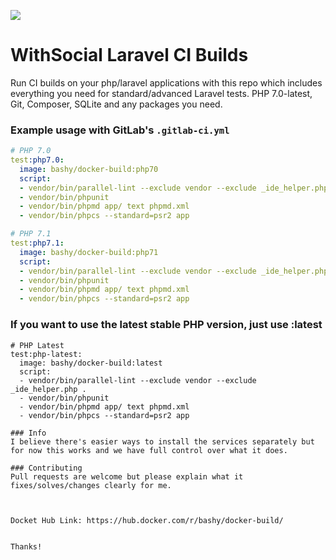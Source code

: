 ![](https://withsocial.com/assets/img/logo/withsocial.black.black.72ppi.png)

# WithSocial Laravel CI Builds

Run CI builds on your php/laravel applications with this repo which includes everything you need for standard/advanced Laravel tests. PHP 7.0-latest, Git, Composer, SQLite and any packages you need.

### Example usage with GitLab's `.gitlab-ci.yml`
```yml
# PHP 7.0
test:php7.0:
  image: bashy/docker-build:php70
  script:
  - vendor/bin/parallel-lint --exclude vendor --exclude _ide_helper.php .
  - vendor/bin/phpunit
  - vendor/bin/phpmd app/ text phpmd.xml
  - vendor/bin/phpcs --standard=psr2 app

# PHP 7.1
test:php7.1:
  image: bashy/docker-build:php71
  script:
  - vendor/bin/parallel-lint --exclude vendor --exclude _ide_helper.php .
  - vendor/bin/phpunit
  - vendor/bin/phpmd app/ text phpmd.xml
  - vendor/bin/phpcs --standard=psr2 app
```

### If you want to use the latest stable PHP version, just use :latest
```
# PHP Latest
test:php-latest:
  image: bashy/docker-build:latest
  script:
  - vendor/bin/parallel-lint --exclude vendor --exclude _ide_helper.php .
  - vendor/bin/phpunit
  - vendor/bin/phpmd app/ text phpmd.xml
  - vendor/bin/phpcs --standard=psr2 app

### Info 
I believe there's easier ways to install the services separately but for now this works and we have full control over what it does.

### Contributing
Pull requests are welcome but please explain what it fixes/solves/changes clearly for me.



Docket Hub Link: https://hub.docker.com/r/bashy/docker-build/


Thanks!
